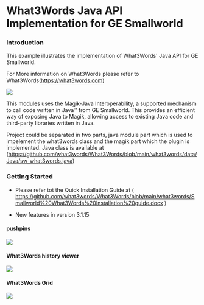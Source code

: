 # What3Words Java API Implementation for GE Smallworld

### Introduction


This example illustrates the implementation of What3Words' Java API for GE Smallworld.

For More information on What3Words please refer to  What3Words(https://what3words.com)

![](https://github.com/what3words/What3Words/blob/main/resources/version_3_1_15.png)


This modules uses the Magik-Java Interoperability, a supported mechanism to call code written in Java™ from GE Smallworld. This provides 
an efficient way of exposing Java to Magik, allowing access to existing Java code and third-party libraries written in Java.

Project could be separated in two parts, java module part which is used to impelement the what3words class and the magik part which the plugin is implemented.
Java class is available at (https://github.com/what3words/What3Words/blob/main/what3words/data/Java/sw_what3words.java)


### Getting Started

* Please refer tot the Quick Installation Guide at ( https://github.com/what3words/What3Words/blob/main/what3words/Smallworld%20What3Words%20Installation%20guide.docx )


* New features in version 3.1.15

#### pushpins

![](https://github.com/what3words/What3Words/blob/main/resources/pushpin.png)


#### What3Words history viewer

![](https://github.com/what3words/What3Words/blob/main/resources/what3words_history_viewer.png)

#### What3Words Grid

![](https://github.com/what3words/What3Words/blob/main/resources/grid.png)

